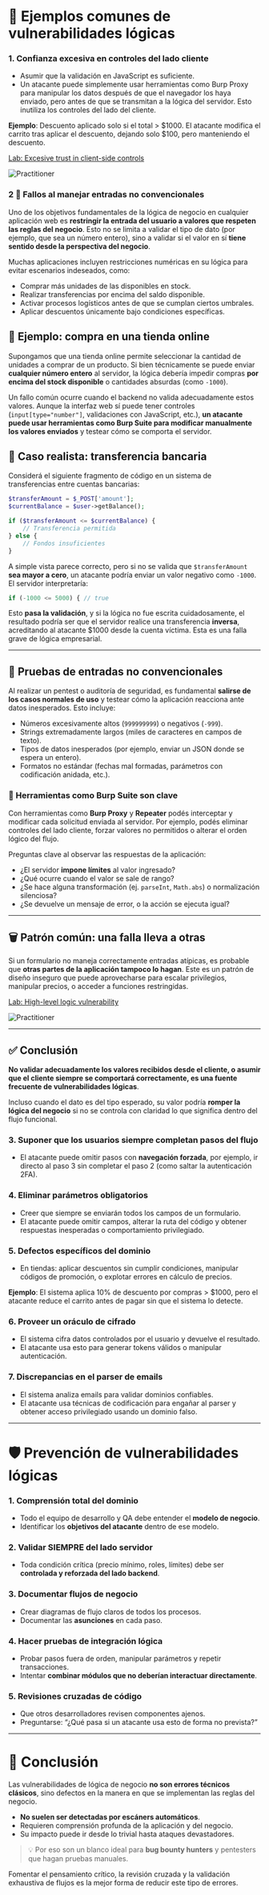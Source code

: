 # 📄 Ejemplos comunes de vulnerabilidades lógicas

### 1. Confianza excesiva en controles del lado cliente
- Asumir que la validación en JavaScript es suficiente.
- Un atacante puede simplemente usar herramientas como Burp Proxy para manipular los datos después de que el navegador los haya enviado, pero antes de que se transmitan a la lógica del servidor. Esto inutiliza los controles del lado del cliente.

**Ejemplo**: Descuento aplicado solo si el total > $1000. El atacante modifica el carrito tras aplicar el descuento, dejando solo $100, pero manteniendo el descuento.

[Lab: Excesive trust in client-side controls](1_Excessive_trust_in_client-side_controls.md)  

![Practitioner](https://img.shields.io/badge/level-Apprentice-green)  

### 2 🧐 Fallos al manejar entradas no convencionales

Uno de los objetivos fundamentales de la lógica de negocio en cualquier aplicación web es **restringir la entrada del usuario a valores que respeten las reglas del negocio**. Esto no se limita a validar el tipo de dato (por ejemplo, que sea un número entero), sino a validar si el valor en sí **tiene sentido desde la perspectiva del negocio**.

Muchas aplicaciones incluyen restricciones numéricas en su lógica para evitar escenarios indeseados, como:

- Comprar más unidades de las disponibles en stock.
- Realizar transferencias por encima del saldo disponible.
- Activar procesos logísticos antes de que se cumplan ciertos umbrales.
- Aplicar descuentos únicamente bajo condiciones específicas.

## 📆 Ejemplo: compra en una tienda online

Supongamos que una tienda online permite seleccionar la cantidad de unidades a comprar de un producto. Si bien técnicamente se puede enviar **cualquier número entero** al servidor, la lógica debería impedir compras **por encima del stock disponible** o cantidades absurdas (como `-1000`).

Un fallo común ocurre cuando el backend no valida adecuadamente estos valores. Aunque la interfaz web sí puede tener controles (`input[type="number"]`, validaciones con JavaScript, etc.), **un atacante puede usar herramientas como Burp Suite para modificar manualmente los valores enviados** y testear cómo se comporta el servidor.

## 💸 Caso realista: transferencia bancaria

Considerá el siguiente fragmento de código en un sistema de transferencias entre cuentas bancarias:

```php
$transferAmount = $_POST['amount'];
$currentBalance = $user->getBalance();

if ($transferAmount <= $currentBalance) {
    // Transferencia permitida
} else {
    // Fondos insuficientes
}
```

A simple vista parece correcto, pero si no se valida que `$transferAmount` **sea mayor a cero**, un atacante podría enviar un valor negativo como `-1000`. El servidor interpretaría:

```php
if (-1000 <= 5000) { // true
```

Esto **pasa la validación**, y si la lógica no fue escrita cuidadosamente, el resultado podría ser que el servidor realice una transferencia **inversa**, acreditando al atacante $1000 desde la cuenta víctima. Esta es una falla grave de lógica empresarial.

---

## 🧪 Pruebas de entradas no convencionales

Al realizar un pentest o auditoría de seguridad, es fundamental **salirse de los casos normales de uso** y testear cómo la aplicación reacciona ante datos inesperados. Esto incluye:

- Números excesivamente altos (`999999999`) o negativos (`-999`).
- Strings extremadamente largos (miles de caracteres en campos de texto).
- Tipos de datos inesperados (por ejemplo, enviar un JSON donde se espera un entero).
- Formatos no estándar (fechas mal formadas, parámetros con codificación anidada, etc.).

### 🔧 Herramientas como Burp Suite son clave

Con herramientas como **Burp Proxy** y **Repeater** podés interceptar y modificar cada solicitud enviada al servidor. Por ejemplo, podés eliminar controles del lado cliente, forzar valores no permitidos o alterar el orden lógico del flujo.

Preguntas clave al observar las respuestas de la aplicación:

- ¿El servidor **impone límites** al valor ingresado?
- ¿Qué ocurre cuando el valor se sale de rango?
- ¿Se hace alguna transformación (ej. `parseInt`, `Math.abs`) o normalización silenciosa?
- ¿Se devuelve un mensaje de error, o la acción se ejecuta igual?

---

## 🗑️ Patrón común: una falla lleva a otras

Si un formulario no maneja correctamente entradas atípicas, es probable que **otras partes de la aplicación tampoco lo hagan**. Este es un patrón de diseño inseguro que puede aprovecharse para escalar privilegios, manipular precios, o acceder a funciones restringidas.

[Lab: High-level logic vulnerability](2_High-level_logic_vulnerability.md)  

![Practitioner](https://img.shields.io/badge/level-Apprentice-green)  

---

## ✅ Conclusión

**No validar adecuadamente los valores recibidos desde el cliente, o asumir que el cliente siempre se comportará correctamente, es una fuente frecuente de vulnerabilidades lógicas**.

Incluso cuando el dato es del tipo esperado, su valor podría **romper la lógica del negocio** si no se controla con claridad lo que significa dentro del flujo funcional.



### 3. Suponer que los usuarios siempre completan pasos del flujo
- El atacante puede omitir pasos con **navegación forzada**, por ejemplo, ir directo al paso 3 sin completar el paso 2 (como saltar la autenticación 2FA).

### 4. Eliminar parámetros obligatorios
- Creer que siempre se enviarán todos los campos de un formulario.
- El atacante puede omitir campos, alterar la ruta del código y obtener respuestas inesperadas o comportamiento privilegiado.

### 5. Defectos específicos del dominio
- En tiendas: aplicar descuentos sin cumplir condiciones, manipular códigos de promoción, o explotar errores en cálculo de precios.

**Ejemplo**: El sistema aplica 10% de descuento por compras > $1000, pero el atacante reduce el carrito antes de pagar sin que el sistema lo detecte.

### 6. Proveer un oráculo de cifrado
- El sistema cifra datos controlados por el usuario y devuelve el resultado.
- El atacante usa esto para generar tokens válidos o manipular autenticación.

### 7. Discrepancias en el parser de emails
- El sistema analiza emails para validar dominios confiables.
- El atacante usa técnicas de codificación para engañar al parser y obtener acceso privilegiado usando un dominio falso.

---

# 🛡️ Prevención de vulnerabilidades lógicas

### 1. Comprensión total del dominio
- Todo el equipo de desarrollo y QA debe entender el **modelo de negocio**.
- Identificar los **objetivos del atacante** dentro de ese modelo.

### 2. Validar SIEMPRE del lado servidor
- Toda condición crítica (precio mínimo, roles, límites) debe ser **controlada y reforzada del lado backend**.

### 3. Documentar flujos de negocio
- Crear diagramas de flujo claros de todos los procesos.
- Documentar las **asunciones** en cada paso.

### 4. Hacer pruebas de integración lógica
- Probar pasos fuera de orden, manipular parámetros y repetir transacciones.
- Intentar **combinar módulos que no deberían interactuar directamente**.

### 5. Revisiones cruzadas de código
- Que otros desarrolladores revisen componentes ajenos.
- Preguntarse: “¿Qué pasa si un atacante usa esto de forma no prevista?”

---

# 🧠 Conclusión

Las vulnerabilidades de lógica de negocio **no son errores técnicos clásicos**, sino defectos en la manera en que se implementan las reglas del negocio.

- **No suelen ser detectadas por escáners automáticos**.
- Requieren comprensión profunda de la aplicación y del negocio.
- Su impacto puede ir desde lo trivial hasta ataques devastadores.

> 💡 Por eso son un blanco ideal para **bug bounty hunters** y pentesters que hagan pruebas manuales.

Fomentar el pensamiento crítico, la revisión cruzada y la validación exhaustiva de flujos es la mejor forma de reducir este tipo de errores.

